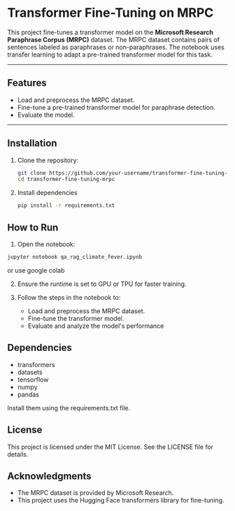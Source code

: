 # Transformer Fine-Tuning on MRPC  

This project fine-tunes a transformer model on the **Microsoft Research Paraphrase Corpus (MRPC)** dataset. The MRPC dataset contains pairs of sentences labeled as paraphrases or non-paraphrases. The notebook uses transfer learning to adapt a pre-trained transformer model for this task.  

---

## Features  

- Load and preprocess the MRPC dataset.  
- Fine-tune a pre-trained transformer model for paraphrase detection.  
- Evaluate the model.  

---

## Installation  

1. Clone the repository:  
   ```bash  
   git clone https://github.com/your-username/transformer-fine-tuning-mrpc.git  
   cd transformer-fine-tuning-mrpc  
   ```
2. Install dependencies
   ```bash
   pip install -r requirements.txt  
   ```
## How to Run
1. Open the notebook:
``` bash
jupyter notebook qa_rag_climate_fever.ipynb
```
or use google colab 

2. Ensure the runtime is set to GPU or TPU for faster training.

3. Follow the steps in the notebook to:
   - Load and preprocess the MRPC dataset.
   - Fine-tune the transformer model.
   - Evaluate and analyze the model's performance

## Dependencies
- transformers  
- datasets  
 - tensorflow 
- numpy  
- pandas  

Install them using the requirements.txt file.

## License
This project is licensed under the MIT License. See the LICENSE file for details.

## Acknowledgments
- The MRPC dataset is provided by Microsoft Research.
- This project uses the Hugging Face transformers library for fine-tuning.
